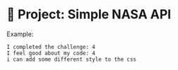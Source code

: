 # 🚀 Project: Simple NASA API



Example:
```
I completed the challenge: 4
I feel good about my code: 4
i can add some different style to the css
